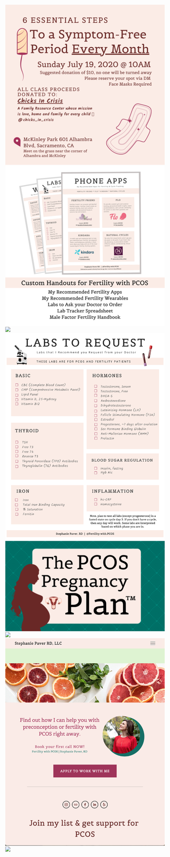 
<img src="6 Essential Steps to a Symptom-Free Period Every Month (2).png">
<img src="Custom Handouts for Fertility with PCOS.png">
<img src="Instagram Posts I Designed.png">
<img src="Labs to Request Handout.png">
<img src="Offer Image.png">
<img src="Untitled.txt">
<img src="Website Screenshot.png">
<img src="readme.md">
